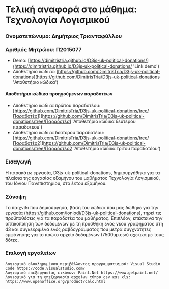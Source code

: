# Τελική αναφορά στο μάθημα: Τεχνολογία Λογισμικού

### Ονοματεπώνυμο: Δημήτριος Τριανταφύλλου
### Αριθμός Μητρώου: Π2015077

* Demo: [https://dimitristria.github.io/D3js-uk-political-donations/](https://dimitristria.github.io/D3js-uk-political-donations/ 'Link demo')
* Αποθετήριο κώδικα: [https://github.com/DimitrisTria/D3js-uk-political-donations](https://github.com/DimitrisTria/D3js-uk-political-donations 'Αποθετήριο κώδικα')

#### Αποθετήριο κώδικα προηγούμενων παραδοτέων

* Αποθετήριο κώδικα πρώτου παραδοτέου: [https://github.com/DimitrisTria/D3js-uk-political-donations/tree/Παραδοτέο1](https://github.com/DimitrisTria/D3js-uk-political-donations/tree/Παραδοτέο1 'Αποθετήριο κώδικα δεύτερου παραδοτέου')
* Αποθετήριο κώδικα δεύτερου παραδοτέου: [https://github.com/DimitrisTria/D3js-uk-political-donations/tree/Παραδοτέο2](https://github.com/DimitrisTria/D3js-uk-political-donations/tree/Παραδοτέο2 'Αποθετήριο κώδικα τρίτου παραδοτέου')

### Εισαγωγή
  Η παρακάτω εργασία, D3js-uk-political-donations, δημιουργήθηκε για τα πλαίσια της εργασίας εξαμήνου του μαθήματος Τεχνολογία Λογισμικού, του Ιόνιου Πανεπιστημίου, στο έκτου εξαμήνου.

### Σύνοψη
Το παιχνίδι που δημιούργησα, βάση του κώδικα που μας δώθηκε για την εργασία (https://github.com/ioniodi/D3js-uk-political-donations), τηρεί τις προϋποθέσεις για τα παραδοτέα του μαθήματος. Επιπλέον, επέκτεινα την οπτικοποίηση των δεδομένων με τη προσθήκη ενός νέου γραφήματος στη d3 και συγκεκριμένα ενός ραβδογράμματος που μετρά συγχνότητες εμφάνησης για το πρώτο αρχείο δεδομένων (7500up.csv) σχετικά με τους δότες.

### Επιλογή εργαλείων
    Λογισμικό ολοκληρωμένου περιβάλλοντος προγραμματισμού: Visual Studio Code https://code.visualstudio.com/
    Λογισμικό επεξεργασίας εικόνων: Paint.Net https://www.getpaint.net/
    Λογισμικό για τη επεξεργασία αρχείων τύπου csv και xls: https://www.openoffice.org/product/calc.html
